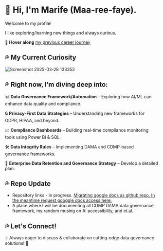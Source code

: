 # 👀 Hi, I'm Marife (Maa-ree-faye).   

Welcome to my profile!  

I like exploring/learning new things and always curious.  

🔗 **Hover along** [my previous career journey](https://public.tableau.com/app/profile/marife.domanski/viz/MarifeDomanskiWorkStory)

## 💦 My Current Curiosity  
![Screenshot 2025-03-28 133353](https://github.com/user-attachments/assets/96005b22-4bd8-4854-879d-91afd087496e)
## 💦 Right now, I’m diving deep into:    
📊 **Data Governance Framework/Automation** – Exploring how AI/ML can enhance data quality and compliance.

🔒 **Privacy-First Data Strategies** – Understanding new frameworks for GDPR, HIPAA, and beyond. 

📈 **Compliance Dashboards** – Building real-time compliance monitoring tools using Power BI & SQL.  

🛠️ **Data Integrity Rules** – Implementing DAMA and CDMP-based governance frameworks.

📂 **Enterprise Data Retention and Governance Strategy** – Develop a detailed plan.


## 💦 Repo Update  
- Repository links - in progress. [Migrating google docs as github repo. In the meantime request googgle docs access here.](https://drive.google.com/drive/folders/1VQqCaFLQJ4ULJfB_YsWw4q4A_H4c7vqm?usp=sharing)
- A place where I will be documenting all CDMP DAMA data governance framework, my random musing on AI accessibility, and et.al.
## 💦 Let's Connect!  
💡 Always eager to discuss & collaborate on cutting-edge data governance solutions! 🚀  


